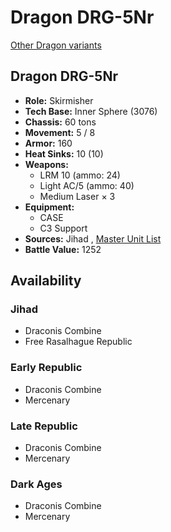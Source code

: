 # Dragon DRG-5Nr 

[Other Dragon variants](../dragon.md) 

## Dragon DRG-5Nr 

- **Role:** Skirmisher 
- **Tech Base:** Inner Sphere (3076) 
- **Chassis:** 60 tons 
- **Movement:** 5 / 8 
- **Armor:** 160 
- **Heat Sinks:** 10 (10) 
- **Weapons:** 
  - LRM 10 (ammo: 24) 
  - Light AC/5 (ammo: 40) 
  - Medium Laser × 3 
- **Equipment:** 
  - CASE 
  - C3 Support 
- **Sources:** Jihad , [Master Unit List](http://masterunitlist.info/Unit/Details/912/dragon-drg-5nr) 
- **Battle Value:** 1252 

## Availability 

### Jihad 

- Draconis Combine 
- Free Rasalhague Republic 

### Early Republic 

- Draconis Combine 
- Mercenary 

### Late Republic 

- Draconis Combine 
- Mercenary 

### Dark Ages 

- Draconis Combine 
- Mercenary 

